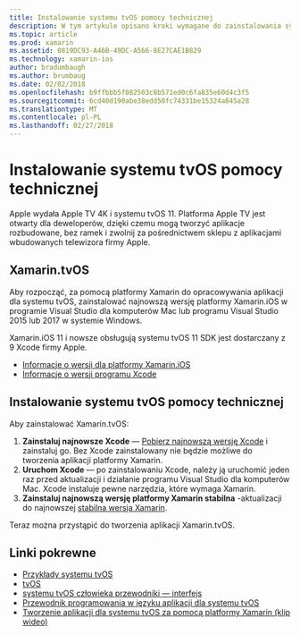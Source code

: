 ```yaml
---
title: Instalowanie systemu tvOS pomocy technicznej
description: W tym artykule opisano kroki wymagane do zainstalowania systemu tvOS pomocy technicznej.
ms.topic: article
ms.prod: xamarin
ms.assetid: 0819DC93-A46B-49DC-A566-8E27CAE1B829
ms.technology: xamarin-ios
author: bradumbaugh
ms.author: brumbaug
ms.date: 02/02/2018
ms.openlocfilehash: b9ffbbb5f082503c8b571ed0c6fa835e60d4c3f5
ms.sourcegitcommit: 6cd40d190abe38edd50fc74331be15324a845a28
ms.translationtype: MT
ms.contentlocale: pl-PL
ms.lasthandoff: 02/27/2018
---
```

# <a name="installing-tvos-support"></a>Instalowanie systemu tvOS pomocy technicznej

Apple wydała Apple TV 4K i systemu tvOS 11. Platforma Apple TV jest otwarty dla deweloperów, dzięki czemu mogą tworzyć aplikacje rozbudowane, bez ramek i zwolnij za pośrednictwem sklepu z aplikacjami wbudowanych telewizora firmy Apple.

## <a name="xamarintvos"></a>Xamarin.tvOS

Aby rozpocząć, za pomocą platformy Xamarin do opracowywania aplikacji dla systemu tvOS, zainstalować najnowszą wersję platformy Xamarin.iOS w programie Visual Studio dla komputerów Mac lub programu Visual Studio 2015 lub 2017 w systemie Windows.  

Xamarin.iOS 11 i nowsze obsługują systemu tvOS 11 SDK jest dostarczany z 9 Xcode firmy Apple. 

- [Informacje o wersji dla platformy Xamarin.iOS](https://developer.xamarin.com/releases/ios/)
- [Informacje o wersji programu Xcode](https://developer.apple.com/library/content/releasenotes/DeveloperTools/RN-Xcode/Chapters/Introduction.html#//apple_ref/doc/uid/TP40001051-CH1-SW876)

## <a name="installing-tvos-support"></a>Instalowanie systemu tvOS pomocy technicznej

Aby zainstalować Xamarin.tvOS:

1. **Zainstaluj najnowsze Xcode** — [Pobierz najnowszą wersję Xcode](https://developer.apple.com/xcode/download/) i zainstaluj go. Bez Xcode zainstalowany nie będzie możliwe do tworzenia aplikacji platformy Xamarin. 
2. **Uruchom Xcode** — po zainstalowaniu Xcode, należy ją uruchomić jeden raz przed aktualizacji i działanie programu Visual Studio dla komputerów Mac. Xcode instaluje pewne narzędzia, które wymaga Xamarin.
3. **Zainstaluj najnowszą wersję platformy Xamarin stabilna** -aktualizacji do najnowszej [stabilna wersja Xamarin](https://developer.xamarin.com/recipes/cross-platform/ide/change_updates_channel/).

Teraz można przystąpić do tworzenia aplikacji Xamarin.tvOS. 



## <a name="related-links"></a>Linki pokrewne

- [Przykłady systemu tvOS](https://developer.xamarin.com/samples/tvos/all/)
- [tvOS](https://developer.apple.com/tvos/)
- [systemu tvOS człowieka przewodniki — interfejs](https://developer.apple.com/tvos/human-interface-guidelines/)
- [Przewodnik programowania w języku aplikacji dla systemu tvOS](https://developer.apple.com/library/prerelease/tvos/documentation/General/Conceptual/AppleTV_PG/)
- [Tworzenie aplikacji dla systemu tvOS za pomocą platformy Xamarin (klip wideo)](https://university.xamarin.com/lightninglectures/tvos-with-xamarin)
